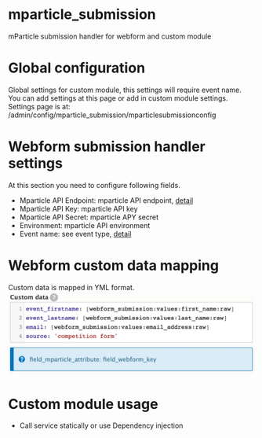 # mparticle_submission
mParticle submission handler for webform and custom module

# Global configuration
Global settings for custom module, this settings will require event name. You can add settings at this page or add in custom module settings. Settings page is at: /admin/config/mparticle_submission/mparticlesubmissionconfig

# Webform submission handler settings
At this section you need to configure following fields.
* Mparticle API Endpoint: mparticle API endpoint, [detail](https://docs.mparticle.com/developers/data-localization/#events-api)
* Mparticle API Key: mparticle API key
* Mparticle API Secret: mparticle APY secret
* Environment: mparticle API environment
* Event name: see event type, [detail](https://docs.mparticle.com/developers/server/http/#v2events)

# Webform custom data mapping
Custom data is mapped in YML format.
![Webform custom data example](https://github.com/bullseye-digital/mparticle_submission/raw/master/custom_data.jpg)

# Custom module usage
* Call service statically or use Dependency injection


